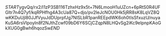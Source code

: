 $START$ygvQq/rx2/I1zP3SB116TzhxHz9x5t+7N6LmooH1uUZcn+6pRtS0R4UFGltr7n4Q7yf/kqRPHfhg4A3cUa87Q+djo/pv2IeJcNOU0Hk5jRR8sK8LqVZ8QwKKDuUjl80JJfVyuJdDUprpfJg7NlSLbR1panREEpdWK6oh0tIsSfxuzU/nuyaKuSA6rsVIpoyIn8f2NJthZcwf09bD6Y6SCjCZqpN8LHQvSg2iKc9eIpnpKAoGkXUG0gBwh6hqozSw$END$